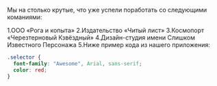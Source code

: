 Мы на столько крутые, что уже успели поработать со следующими команиями:

1.ООО «Рога и копыта»
2.Издательство «Читый лист»
3.Космопорт «Черезтерновый Кзвёздный»
4.Дизайн-студия имени Слишком Известного Персонажа
5.Ниже пример кода из нашего приложения:

```css
.selector {
  font-family: "Awesome", Arial, sans-serif;
  color: red;
}
```